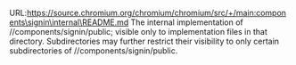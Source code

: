 URL:https://source.chromium.org/chromium/chromium/src/+/main:components\signin\internal\README.md
The internal implementation of //components/signin/public; visible only to
implementation files in that directory. Subdirectories may further restrict
their visibility to only certain subdirectories of //components/signin/public.
